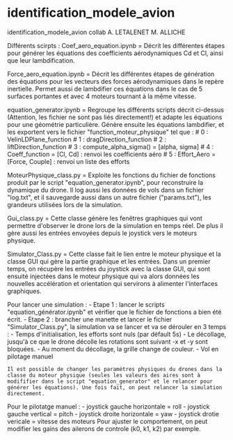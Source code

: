 # identification_modele_avion
identification_modele_avion collab A. LETALENET M. ALLICHE

Différents scirpts : 
Coef_aero_equation.ipynb = Décrit les différentes étapes pour générer les équations des 			   coefficients aérodynamiques Cd et Cl, ainsi que leur lambdification. 

Force_aero_equation.ipynb = Décrit les différentes étapes de génération des équations pour les 				    vecteurs des forces aérodynamiques dans le repère inertielle. Permet 			            aussi de lambdifier ces équations dans le cas de 5 surfaces portantes 			            et avec 4 moteurs tournant à la même vitesse. 

equation_generator.ipynb = Regroupe les différents scripts décrit ci-dessus (Attention, les 				   fichier ne sont pas liés directement!) et adapte les 			   équations pour une géométrie particulière. Génère ensuite les équations 				   lambdifier, et les exportent vers le fichier "function_moteur_physique"
		           tel que : 
    			# 0 : VelinLDPlane_function
   			# 1 : dragDirection_function
  			# 2 : liftDirection_function
  			# 3 : compute_alpha_sigma() = [alpha, sigma]
   			# 4 : Coeff_function = [Cl, Cd] :  renvoi les coefficients aéro 
    			# 5 : Effort_Aero = [Force, Couple] : renvoi un liste des efforts 
        

MoteurPhysique_class.py = Exploite les fonctions du fichier de fonctions produit par le script 				"equation_generator.ipynb", pour reconstruire la dynamique du drone. Il 			log aussi les données de vols dans un fichier "log.txt", et il sauvegarde 				aussi dans un autre fichier ("params.txt"), les grandeurs utilisées lors 				de la simulation. 

Gui_class.py = Cette classe génère les fenêtres graphiques qui vont permettre d'observer le drone 		       lors de la simulation en temps réel. De plus il gère aussi les entrées envoyées 		       depuis le joystick vers le moteurs physique. 

Simulator_Class.py = Cette classe fait le lien entre le moteur physique et la classe GUI qui gère 			     la partie graphique et les entrées. Dans un premier temps, on récupère les 		     entrées du joystick avec la classe GUI, qui sont ensuité injectées dans le 		     moteur physique qui va alors données les nouvelles accélération et 	 			     orientation qui servirons à alimenter l'interfaces graphiques. 



Pour lancer une simulation : 
 		- Etape 1 : lancer le scripts "equation_générator.ipynb" et vérifier que le fichier de fonctions a bien été écrit. 
	        - Etape 2 : brancher une manette et lancer le fichier "Simulator_Class.py", la simulation va se lancer et va se dérouler en 3 temps : 
	        		- Temps d'initialisation, les efforts sont nuls (par défault 5s) 
	        		- Le décollage, jusqu'à ce que le drone décolle les rotations sont suivant -x et -y sont bloquées. 
	        		- Au moment du décollage, la grille change de couleur. 
	        		- Vol en pilotage manuel
	        		
	Il est possible de changer les paramètres physiques du drones dans la classe du moteur physique (seules les valeurs des aires sont à modififier dans le script "equation_generator" et le relancer pour  générer les équations). Une fois fait, on peut relancer la simulation directement. 

Pour le pilotatge manuel : 
	- joystick gauche horizontale = roll
	- joystick gauche vertical = pitch
	- joystick droite horizontale = yaw
 	- joystick drotie vericale = vitesse des moteurs
Pour ajuster le comportement, on peut modifier les gains des ailerons de controle (k0, k1, k2) par exemple.



